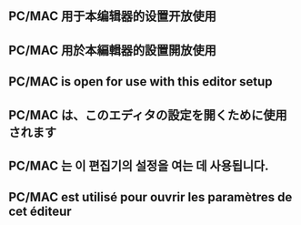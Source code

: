 ## PC/MAC 用于本编辑器的设置开放使用

## PC/MAC 用於本編輯器的設置開放使用

## PC/MAC is open for use with this editor setup

## PC/MAC は、このエディタの設定を開くために使用されます

## PC/MAC 는 이 편집기의 설정을 여는 데 사용됩니다.

## PC/MAC est utilisé pour ouvrir les paramètres de cet éditeur
